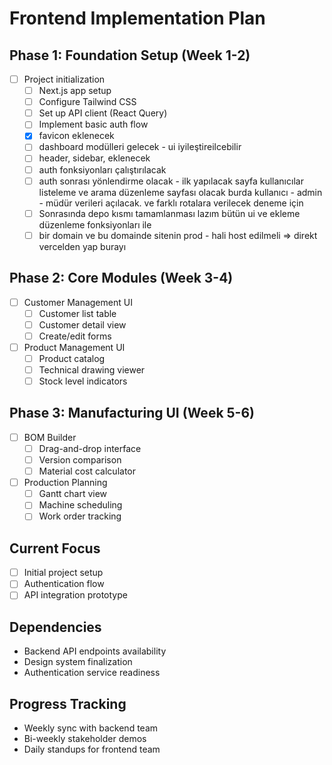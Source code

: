 # Frontend Implementation Plan

## Phase 1: Foundation Setup (Week 1-2)

- [ ] Project initialization
  - [ ] Next.js app setup
  - [ ] Configure Tailwind CSS
  - [ ] Set up API client (React Query)
  - [ ] Implement basic auth flow
  - [x] favicon eklenecek
  - [ ] dashboard modülleri gelecek - ui iyileştireilcebilir
  - [ ] header, sidebar, eklenecek
  - [ ] auth fonksiyonları çalıştırılacak
  - [ ] auth sonrası yönlendirme olacak - ilk yapılacak sayfa kullanıcılar listeleme ve arama düzenleme sayfası olacak burda kullanıcı - admin - müdür verileri açılacak. ve farklı rotalara verilecek deneme için
  - [ ] Sonrasında depo kısmı tamamlanması lazım bütün ui ve ekleme düzenleme fonksiyonları ile
  - [ ] bir domain ve bu domainde sitenin prod - hali host edilmeli => direkt vercelden yap burayı

## Phase 2: Core Modules (Week 3-4)

- [ ] Customer Management UI
  - [ ] Customer list table
  - [ ] Customer detail view
  - [ ] Create/edit forms
- [ ] Product Management UI
  - [ ] Product catalog
  - [ ] Technical drawing viewer
  - [ ] Stock level indicators

## Phase 3: Manufacturing UI (Week 5-6)

- [ ] BOM Builder
  - [ ] Drag-and-drop interface
  - [ ] Version comparison
  - [ ] Material cost calculator
- [ ] Production Planning
  - [ ] Gantt chart view
  - [ ] Machine scheduling
  - [ ] Work order tracking

## Current Focus

- [ ] Initial project setup
- [ ] Authentication flow
- [ ] API integration prototype

## Dependencies

- Backend API endpoints availability
- Design system finalization
- Authentication service readiness

## Progress Tracking

- Weekly sync with backend team
- Bi-weekly stakeholder demos
- Daily standups for frontend team
